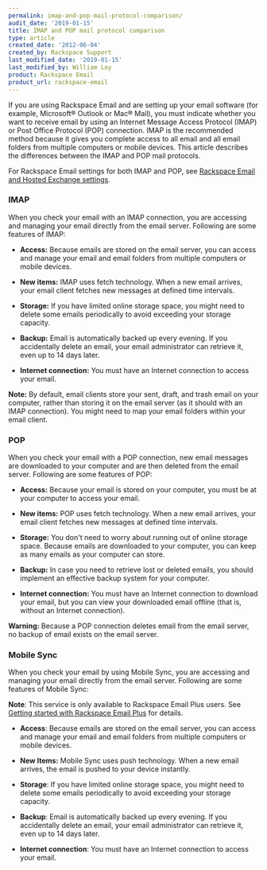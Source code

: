 ```yaml
---
permalink: imap-and-pop-mail-protocol-comparison/
audit_date: '2019-01-15'
title: IMAP and POP mail protocol comparison
type: article
created_date: '2012-06-04'
created_by: Rackspace Support
last_modified_date: '2019-01-15'
last_modified_by: William Loy
product: Rackspace Email
product_url: rackspace-email
---
```


If you are using Rackspace Email and are setting up your email software
(for example, Microsoft&reg; Outlook or Mac&reg; Mail), you must indicate whether
you want to receive email by using an Internet Message Access Protocol (IMAP) or Post Office Protocol (POP) connection. IMAP is the recommended method because it gives you complete access to
all email and all email folders from multiple computers or mobile
devices. This article describes the differences between the IMAP and POP
mail protocols.

For Rackspace Email settings for both IMAP and POP, see [Rackspace Email
and Hosted Exchange settings](/how-to/rackspace-email-and-hosted-exchange-settings).

### IMAP

When you check your email with an IMAP connection, you are accessing and
managing your email directly from the email server. Following are
some features of IMAP:

-   **Access:** Because emails are stored on the email server, you can
    access and manage your email and email folders from multiple
    computers or mobile devices.

-   **New items:** IMAP uses fetch technology. When a new email
    arrives, your email client fetches new messages at defined
    time intervals.

-   **Storage:** If you have limited online storage space, you might
    need to delete some emails periodically to avoid exceeding your
    storage capacity.

-   **Backup:** Email is automatically backed up every evening. If you
    accidentally delete an email, your email administrator can retrieve
    it, even up to 14 days later.

-   **Internet connection:** You must have an Internet connection
    to access your email.

**Note:** By default, email clients store your sent, draft, and trash
email on your computer, rather than storing it on the email server (as
it should with an IMAP connection). You might need to map your email
folders within your email client.

### POP

When you check your email with a POP connection, new email messages are
downloaded to your computer and are then deleted from the email
server. Following are some features of POP:

-   **Access:** Because your email is stored on your computer, you must
    be at your computer to access your email.

-   **New items:** POP uses fetch technology. When a new email
    arrives, your email client fetches new messages at defined
    time intervals.

-   **Storage:** You don't need to worry about running out of online
    storage space. Because emails are downloaded to your computer, you
    can keep as many emails as your computer can store.

-   **Backup:** In case you need to retrieve lost or deleted emails, you should implement an effective backup system for your
    computer.

-   **Internet connection:** You must have an Internet connection to
    download your email, but you can view your downloaded email offline
    (that is, without an Internet connection).

**Warning:** Because a POP connection deletes email from the email server, no backup of email exists on the email server.

### Mobile Sync

When you check your email by using Mobile Sync, you are accessing and
managing your email directly from the email server. Following are some features of Mobile Sync:

**Note**: This service is only available to Rackspace Email Plus users. See [Getting started with Rackspace Email Plus](/how-to/rackspace-email-plus-getting-started) for details.

-   **Access**: Because emails are stored on the email server, you can
    access and manage your email and email folders from multiple
    computers or mobile devices.

-   **New Items:** Mobile Sync uses push technology. When a new
    email arrives, the email is pushed to your device instantly.

-   **Storage**: If you have limited online storage space, you might
    need to delete some emails periodically to avoid exceeding your
    storage capacity.

-   **Backup**: Email is automatically backed up every evening. If you
    accidentally delete an email, your email administrator can retrieve
    it, even up to 14 days later.

-   **Internet connection**: You must have an Internet connection to
    access your email.
